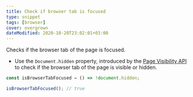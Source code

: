 ```yaml
---
title: Check if browser tab is focused
type: snippet
tags: [browser]
cover: overgrown
dateModified: 2020-10-20T23:02:01+03:00
---
```


Checks if the browser tab of the page is focused.

- Use the `Document.hidden` property, introduced by the [Page Visibility API](https://developer.mozilla.org/en-US/docs/Web/API/Page_Visibility_API) to check if the browser tab of the page is visible or hidden.

```js
const isBrowserTabFocused = () => !document.hidden;
```

```js
isBrowserTabFocused(); // true
```
